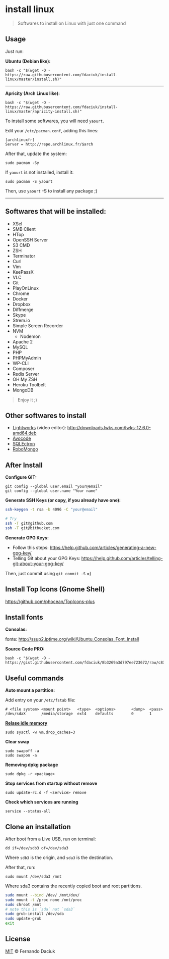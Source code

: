 # install linux

> Softwares to install on Linux with just one command

## Usage

Just run:

**Ubuntu (Debian like):**

```console
bash -c "$(wget -O - https://raw.githubusercontent.com/fdaciuk/install-linux/master/install.sh)"
```

---

**Apricity (Arch Linux like):**

```console
bash -c "$(wget -O - https://raw.githubusercontent.com/fdaciuk/install-linux/master/apricity-install.sh)"
```

To install some softwares, you will need `yaourt`.

Edit your `/etc/pacman.conf`, adding this lines:

```
[archlinuxfr]
Server = http://repo.archlinux.fr/$arch
```

After that, update the system:

```console
sudo pacman -Sy
```

If `yaourt` is not installed, install it:

```console
sudo pacman -S yaourt
```

Then, use `yaourt` -S <package-name> to install any package ;)

---

## Softwares that will be installed:

- XSel
- SMB Client
- HTop
- OpenSSH Server
- S3 CMD
- ZSH
- Terminator
- Curl
- Vim
- KeePassX
- VLC
- Git
- PlayOnLinux
- Chrome
- Docker
- Dropbox
- Diffmerge
- Skype
- Strem.io
- Simple Screen Recorder
- NVM
  - Nodemon
- Apache 2
- MySQL
- PHP
- PHPMyAdmin
- WP-CLI
- Composer
- Redis Server
- OH My ZSH
- Heroku Toolbelt
- MongoDB

> Enjoy it ;)

## Other softwares to install
- [Lightworks](https://www.lwks.com/) (video editor): http://downloads.lwks.com/lwks-12.6.0-amd64.deb
- [Avocode](https://avocode.com/)
- [SQLEctron](https://sqlectron.github.io/)
- [RoboMongo](https://robomongo.org/)

## After Install

**Configure GIT:**

```console
git config --global user.email "your@email"
git config --global user.name "Your name"
```

**Generate SSH Keys (or copy, if you already have one):**

```sh
ssh-keygen -t rsa -b 4096 -C "your@email"

# Try
ssh -T git@github.com
ssh -T git@bitbucket.com
```

**Generate GPG Keys:**

- Follow this steps: https://help.github.com/articles/generating-a-new-gpg-key/
- Telling Git about your GPG Keys: https://help.github.com/articles/telling-git-about-your-gpg-key/

Then, just commit using `git commit -S` =)

## Install Top Icons (Gnome Shell)

https://github.com/phocean/TopIcons-plus

## Install fonts

**Consolas:**

fonte: http://ssup2.iptime.org/wiki/Ubuntu_Consolas_Font_Install

**Source Code PRO:**

```console
bash -c "$(wget -O - https://gist.githubusercontent.com/fdaciuk/8b3269a3d797ee723672/raw/c8344f9cd4f91a8ae69535c833253ae87ef86d5b/sourcecodepro.sh)"
```

## Useful commands

**Auto mount a partition:**

Add entry on your `/etc/fstab` file:

```fstab
# <file system> <mount point>   <type>  <options>       <dump>  <pass>
/dev/sdaX       /media/storage  ext4    defaults        0       1
```

[**Relase idle memory**](http://www.vivaolinux.com.br/dica/Liberando-memoria-RAM-ociosa)

```console
sudo sysctl -w vm.drop_caches=3
```

**Clear swap**

```console
sudo swapoff -a
sudo swapon -a
```

**Removing dpkg package**

```console
sudo dpkg -r <package>
```

**Stop services from startup without remove**

```console
sudo update-rc.d -f <service> remove
```

**Check which services are running**

```console
service --status-all
```

## Clone an installation

After boot from a Live USB, run on terminal:

```
dd if=/dev/sdb3 of=/dev/sda3
```

Where `sdb3` is the origin, and `sda3` is the destination.

After that, run:

```
sudo mount /dev/sda3 /mnt 
```

Where sda3 contains the recently copied boot and root partitions.

```sh
sudo mount --bind /dev/ /mnt/dev/
sudo mount -t /proc none /mnt/proc
sudo chroot /mnt
# note this is `sda` not `sda3`
sudo grub-install /dev/sda 
sudo update-grub
exit
```

## License

[MIT](https://github.com/fdaciuk/licenses/blob/master/MIT-LICENSE.md) © Fernando Daciuk

